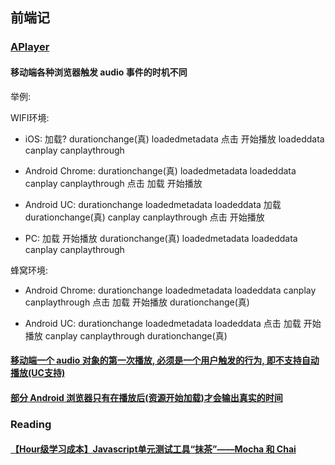 ## 前端记

### [APlayer](https://github.com/DIYgod/APlayer)

#### 移动端各种浏览器触发 audio 事件的时机不同

举例:

WIFI环境:

+ iOS: 加载? durationchange(真) loadedmetadata 点击 开始播放 loadeddata canplay canplaythrough

+ Android Chrome: durationchange(真) loadedmetadata loadeddata canplay canplaythrough 点击 加载 开始播放

+ Android UC: durationchange loadedmetadata loadeddata 加载 durationchange(真) canplay canplaythrough 点击 开始播放

+ PC: 加载 开始播放 durationchange(真) loadedmetadata loadeddata canplay canplaythrough

蜂窝环境:

+ Android Chrome: durationchange loadedmetadata loadeddata canplay canplaythrough 点击 加载 开始播放 durationchange(真)

+ Android UC: durationchange loadedmetadata loadeddata 点击 加载 开始播放 canplay canplaythrough durationchange(真)


#### [移动端一个 audio 对象的第一次播放, 必须是一个用户触发的行为, 即不支持自动播放(UC支持)](http://www.75team.com/archives/603)

#### [部分 Android 浏览器只有在播放后(资源开始加载)才会输出真实的时间](http://stackoverflow.com/questions/22719542/get-audio-duration-on-chrome-for-android)

### Reading

#### [【Hour级学习成本】Javascript单元测试工具“抹茶”——Mocha 和 Chai](http://www.alloyteam.com/2013/12/hour-class-learning-costs-javascript-unit-testing-tool-matcha-mocha-and-chai/)

